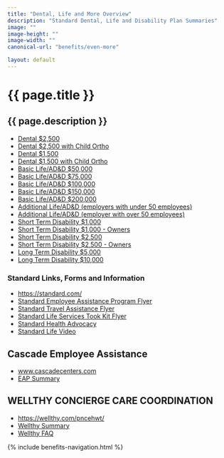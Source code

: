 ```yaml
---
title: "Dental, Life and More Overview"
description: "Standard Dental, Life and Disability Plan Summaries"
image: ""
image-height: ""
image-width: ""
canonical-url: "benefits/even-more"

layout: default
---
```

  <div class="banner">
    <div class="color-overlay"></div>
  </div>
  <div class="container main-body">
    <div class="row">
      <div class="col-10">
        <h1>{{ page.title }}</h1>
        <h2>{{ page.description }}</h2>
        <ul>
          <li>
            <a
                href="/assets/documents/2019/PNCE%2b2017-01-01%2bDental%2bPlan%2bD-2500.pdf">Dental $2,500</a>
          </li>
          <li>
            <a
                href="/assets/documents/2019/PNCE%2b2017-01-01%2bDental%2bPlan%2bD-2500%2bwith%2bCH%2bOrtho.pdf">Dental
                $2,500 with Child Ortho</a>
          </li>
          <li>
            <a
                href="/assets/documents/2019/PNCE%2b2017-01-01%2bDental%2bPlan%2bD-1500.pdf">Dental
                $1,500</a>
          </li>
          <li>
            <a
                href="/assets/documents/2019/PNCE%2b2017-01-01%2bDental%2bPlan%2bD-1500%2bwith%2bCH%2bOrtho.pdf">Dental
                $1,500 with Child Ortho</a>
          </li>
          <li>
            <a
                href="/assets/documents/2019/PNCE%2b2017-01-01%2bBasic%2bLife%2b50k.pdf">Basic
                Life/AD&amp;D $50,000</a>
          </li>
          <li>
            <a
                href="/assets/documents/2019/PNCE%2b2017-01-01%2bBasic%2bLife%2b75k.pdf">Basic
                Life/AD&amp;D $75,000</a>
          </li>
          <li>
            <a
                href="/assets/documents/2019/PNCE%2b2017-01-01%2bBasic%2bLife%2b100k.pdf">Basic
                Life/AD&amp;D $100,000</a>
          </li>
          <li>
            <a
                href="/assets/documents/2019/PNCE%2b2017-01-01%2bBasic%2bLife%2b150k.pdf">Basic
                Life/AD&amp;D $150,000</a>
          </li>
          <li>
            <a
                href="/assets/documents/2019/PNCE%2b2017-01-01%2bBasic%2bLife%2b200k.pdf">Basic
                Life/AD&amp;D $200,000</a>
          </li>
          <li>
            <a
                href="/assets/documents/2019/PNCE%2b2017-01-01%2bAdditional%2bLife.pdf">Additional
                Life/AD&amp;D (employers with under 50 employees)</a>
          </li>
          <li>
            <a
                href="/assets/documents/2019/PNCE%2b2017-01-01%2bAdditional%2bLife%2b51%2bPlus%2bEmployees.pdf">Additional
                Life/AD&amp;D (employer with over 50 employees)</a>
          </li>
          <li>
            <a
                href="/assets/documents/2019/PNCE%2b2017-01-01%2bSTD%2bPlan%2bA%2bNon%2bOcc.pdf">Short
                Term Disability $1,000</a>
          </li>
          <li>
            <a
                href="/assets/documents/2019/PNCE%2b2016-01-01%2bSTD%2bPlan%2bA%2bPolicy%2bB%2b24%2bHour.pdf">Short
                Term Disability $1,000 - Owners</a>
          </li>
          <li>
            <a
                href="/assets/documents/2019/PNCE%2b2017-01-01%2bSTD%2bPlan%2bA%2bNon%2bOcc.pdf">Short
                Term Disability $2,500</a>
          </li>
          <li>
            <a
                href="/assets/documents/2019/PNCE%2b2017-01-01%2bSTD%2bPlan%2bB%2bPolicy%2bB%2b24%2bHour.pdf">Short
                Term Disability $2,500 - Owners</a>
          </li>
          <li>
            <a
                href="/assets/documents/2019/PNCE%2b2017-01-01%2bLTD%2bPlan%2bA%2b5k.pdf">Long
                Term Disability $5,000</a>
          </li>
          <li>
            <a
                href="/assets/documents/2019/PNCE%2b2017-01-01%2bLTD%2bPlan%2bB%2b10k.pdf">Long
                Term Disability $10,000</a>
          </li>
        </ul>
        <h3>Standard Links, Forms and Information</h3>
        <ul>
          <li>
            <a href="https://standard.com/" target="_blank">https://standard.com/</a>
          </li>
          <li>
            <a
                href="/assets/documents/2021/StandardEAP.pdf">Standard
                Employee Assistance Program Flyer</a>
          </li>
          <li>
            <a
                href="/assets/documents/2021/TravelAssistance.pdf">Standard
                Travel Assistance Flyer</a>
          </li>
          <li>
            <a
                href="/assets/documents/2021/LifeServicesToolkit.pdf">Standard
                Life Services Took Kit Flyer</a>
          </li>
          <li>
            <a
                href="/assets/documents/2021/HealthAdvocacy.pdf">Standard
                Health Advocacy</a>
          </li>
          <li>
            <a href="https://players.brightcove.net/1079186452001/41lsPukaRe_default/index.html?videoId=4783478886001" data-type="iframe" class="lightbox">Standard Life Video</a>
          </li>
        </ul>
        <h2>Cascade Employee Assistance</h2>
        <ul>
          <li>
            <a href="http://www.cascadecenters.com/" target="_blank">www.cascadecenters.com</a>
          </li>
          <li>
            <a
                href="/assets/documents/2021/PacificNWConsultingEngineersHealth&WelfareTrust.pdf">EAP
                Summary</a>
          </li>
        </ul>
        <h2>WELLTHY CONCIERGE CARE COORDINATION</h2>
        <ul>
          <li>
            <a href="https://wellthy.com/pncehwt/" target="_blank">https://wellthy.com/pncehwt/</a>
          </li>
          <li>
            <a
                href="/assets/documents/2019/Wellthy%2bsummary.pdf">Wellthy
                Summary</a>
          </li>
          <li>
            <a
                href="/assets/documents/2019/Wellthy%2bemployee%2bFAQ.pdf">Wellthy
                FAQ</a>
          </li>
        </ul>
      </div>
      <div class="col-2">
        {% include benefits-navigation.html %}
      </div>
    </div>
  </div>
  <script src="/assets/javascript/tobii.min.js"></script>
  <script type="text/javascript">
    const tobii = new Tobii()
  </script>